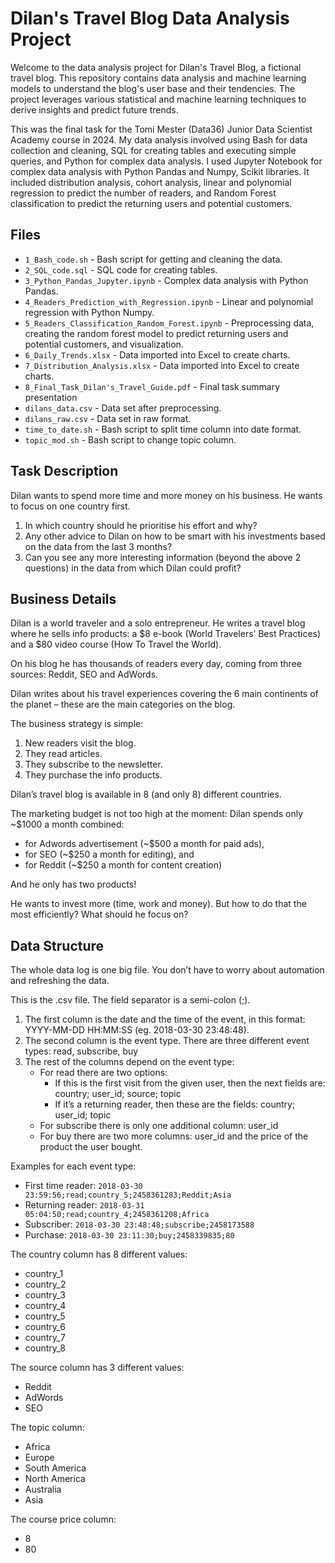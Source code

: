# Dilan's Travel Blog Data Analysis Project

Welcome to the data analysis project for Dilan's Travel Blog, a fictional travel blog. This repository contains data analysis and machine learning models to understand the blog's user base and their tendencies. The project leverages various statistical and machine learning techniques to derive insights and predict future trends.

This was the final task for the Tomi Mester (Data36) Junior Data Scientist Academy course in 2024. My data analysis involved using Bash for data collection and cleaning, SQL for creating tables and executing simple queries, and Python for complex data analysis. I used Jupyter Notebook for complex data analysis with Python Pandas and Numpy, Scikit libraries. It included distribution analysis, cohort analysis, linear and polynomial regression to predict the number of readers, and Random Forest classification to predict the returning users and potential customers.

## Files

- `1_Bash_code.sh` - Bash script for getting and cleaning the data.
- `2_SQL_code.sql` - SQL code for creating tables.
- `3_Python_Pandas_Jupyter.ipynb` - Complex data analysis with Python Pandas.
- `4_Readers_Prediction_with_Regression.ipynb` - Linear and polynomial regression with Python Numpy.
- `5_Readers_Classification_Random_Forest.ipynb` - Preprocessing data, creating the random forest model to predict returning users and potential customers, and visualization.
- `6_Daily_Trends.xlsx` - Data imported into Excel to create charts.
- `7_Distribution_Analysis.xlsx` - Data imported into Excel to create charts.
- `8_Final_Task_Dilan's_Travel_Guide.pdf` - Final task summary presentation
- `dilans_data.csv` - Data set after preprocessing.
- `dilans_raw.csv` - Data set in raw format.
- `time_to_date.sh` - Bash script to split time column into date format.
- `topic_mod.sh` - Bash script to change topic column.

## Task Description

Dilan wants to spend more time and more money on his business. He wants to focus on one country first.

1. In which country should he prioritise his effort and why?
2. Any other advice to Dilan on how to be smart with his investments based on the data from the last 3 months?
3. Can you see any more interesting information (beyond the above 2 questions) in the data from which Dilan could profit?

## Business Details

Dilan is a world traveler and a solo entrepreneur. He writes a travel blog where he sells info products: a $8 e-book (World Travelers’ Best Practices) and a $80 video course (How To Travel the World).

On his blog he has thousands of readers every day, coming from three sources: Reddit, SEO and AdWords.

Dilan writes about his travel experiences covering the 6 main continents of the planet – these are the main categories on the blog.

The business strategy is simple:

1. New readers visit the blog.
2. They read articles.
3. They subscribe to the newsletter.
4. They purchase the info products.

Dilan’s travel blog is available in 8 (and only 8) different countries.

The marketing budget is not too high at the moment: Dilan spends only ~$1000 a month combined:
- for Adwords advertisement (~$500 a month for paid ads),
- for SEO (~$250 a month for editing), and
- for Reddit (~$250 a month for content creation)

And he only has two products!

He wants to invest more (time, work and money). But how to do that the most efficiently? What should he focus on?

## Data Structure

The whole data log is one big file. You don’t have to worry about automation and refreshing the data.

This is the .csv file. The field separator is a semi-colon (;).

1. The first column is the date and the time of the event, in this format: YYYY-MM-DD HH:MM:SS (eg. 2018-03-30 23:48:48).
2. The second column is the event type. There are three different event types: read, subscribe, buy
3. The rest of the columns depend on the event type:
    - For read there are two options:
        - If this is the first visit from the given user, then the next fields are: country; user_id; source; topic
        - If it’s a returning reader, then these are the fields: country; user_id; topic
    - For subscribe there is only one additional column: user_id
    - For buy there are two more columns: user_id and the price of the product the user bought.

Examples for each event type:

- First time reader: `2018-03-30 23:59:56;read;country_5;2458361283;Reddit;Asia`
- Returning reader: `2018-03-31 05:04:50;read;country_4;2458361208;Africa`
- Subscriber: `2018-03-30 23:48:48;subscribe;2458173588`
- Purchase: `2018-03-30 23:11:30;buy;2458339835;80`

The country column has 8 different values:
- country_1
- country_2
- country_3
- country_4
- country_5
- country_6
- country_7
- country_8

The source column has 3 different values:
- Reddit
- AdWords
- SEO

The topic column:
- Africa
- Europe
- South America
- North America
- Australia
- Asia

The course price column:
- 8
- 80
